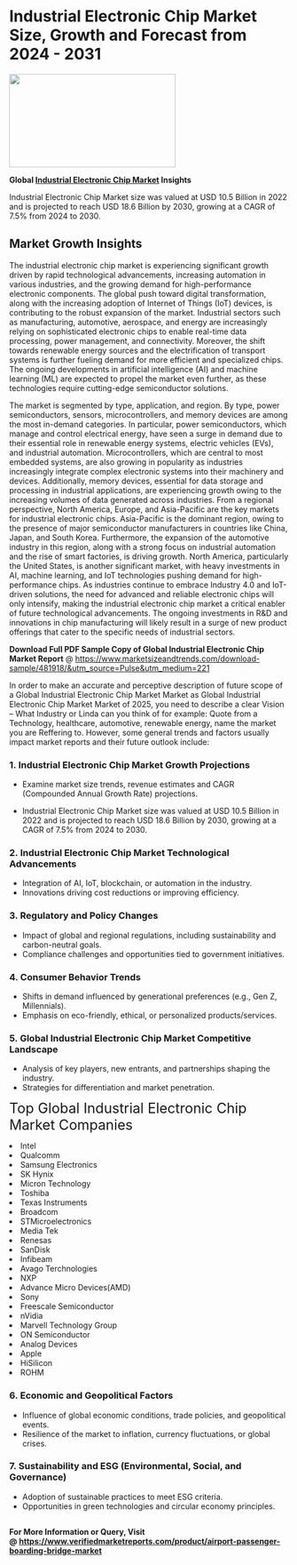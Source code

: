 <H1>Industrial Electronic Chip Market Size, Growth and Forecast from 2024 - 2031</H1><img class="aligncenter size-medium wp-image-584254" src="https://thirdeyenews.in/wp-content/uploads/2024/09/Global-Market-Research-300x168.jpeg" alt="" width="300" height="168" /><p><strong>Global&nbsp;<a href="https://www.marketsizeandtrends.com/download-sample/481918/&amp;utm_source=Pulse&amp;utm_medium=221">Industrial Electronic Chip Market</a> Insights</strong></p><p>Industrial Electronic Chip Market size was valued at USD 10.5 Billion in 2022 and is projected to reach USD 18.6 Billion by 2030, growing at a CAGR of 7.5% from 2024 to 2030.</p><p><h2>Market Growth Insights</h2> <p>The industrial electronic chip market is experiencing significant growth driven by rapid technological advancements, increasing automation in various industries, and the growing demand for high-performance electronic components. The global push toward digital transformation, along with the increasing adoption of Internet of Things (IoT) devices, is contributing to the robust expansion of the market. Industrial sectors such as manufacturing, automotive, aerospace, and energy are increasingly relying on sophisticated electronic chips to enable real-time data processing, power management, and connectivity. Moreover, the shift towards renewable energy sources and the electrification of transport systems is further fueling demand for more efficient and specialized chips. The ongoing developments in artificial intelligence (AI) and machine learning (ML) are expected to propel the market even further, as these technologies require cutting-edge semiconductor solutions. </p> <p>The market is segmented by type, application, and region. By type, power semiconductors, sensors, microcontrollers, and memory devices are among the most in-demand categories. In particular, power semiconductors, which manage and control electrical energy, have seen a surge in demand due to their essential role in renewable energy systems, electric vehicles (EVs), and industrial automation. Microcontrollers, which are central to most embedded systems, are also growing in popularity as industries increasingly integrate complex electronic systems into their machinery and devices. Additionally, memory devices, essential for data storage and processing in industrial applications, are experiencing growth owing to the increasing volumes of data generated across industries. From a regional perspective, North America, Europe, and Asia-Pacific are the key markets for industrial electronic chips. Asia-Pacific is the dominant region, owing to the presence of major semiconductor manufacturers in countries like China, Japan, and South Korea. Furthermore, the expansion of the automotive industry in this region, along with a strong focus on industrial automation and the rise of smart factories, is driving growth. North America, particularly the United States, is another significant market, with heavy investments in AI, machine learning, and IoT technologies pushing demand for high-performance chips. As industries continue to embrace Industry 4.0 and IoT-driven solutions, the need for advanced and reliable electronic chips will only intensify, making the industrial electronic chip market a critical enabler of future technological advancements. The ongoing investments in R&D and innovations in chip manufacturing will likely result in a surge of new product offerings that cater to the specific needs of industrial sectors. </p><p><span class=""><strong>Download Full PDF Sample Copy of Global Industrial Electronic Chip Market Report</strong> @ <a href="https://www.marketsizeandtrends.com/download-sample/481918/&amp;utm_source=Pulse&amp;utm_medium=221" target="_blank">https://www.marketsizeandtrends.com/download-sample/481918/&amp;utm_source=Pulse&amp;utm_medium=221</a></span></p><p>In order to make an accurate and perceptive description of future scope of a Global&nbsp;Industrial Electronic Chip Market Market as Global&nbsp;Industrial Electronic Chip Market Market of 2025, you need to describe a clear Vision &ndash; What Industry or Linda can you think of for example: Quote from a Technology, healthcare, automotive, renewable energy, name the market you are Reffering to. However, some general trends and factors usually impact market reports and their future outlook include:</p><h3>1.&nbsp;<strong>Industrial Electronic Chip Market Growth Projections</strong></h3><ul><li>Examine market size trends, revenue estimates and CAGR (Compounded Annual Growth Rate) projections.</li><li><p>Industrial Electronic Chip Market size was valued at USD 10.5 Billion in 2022 and is projected to reach USD 18.6 Billion by 2030, growing at a CAGR of 7.5% from 2024 to 2030.</p></li></ul><h3>2.&nbsp;<strong>Industrial Electronic Chip Market Technological Advancements</strong></h3><ul><li>Integration of AI, IoT, blockchain, or automation in the industry.</li><li>Innovations driving cost reductions or improving efficiency.</li></ul><h3>3.&nbsp;<strong>Regulatory and Policy Changes</strong></h3><ul><li>Impact of global and regional regulations, including sustainability and carbon-neutral goals.</li><li>Compliance challenges and opportunities tied to government initiatives.</li></ul><h3>4.&nbsp;<strong>Consumer Behavior Trends</strong></h3><ul><li>Shifts in demand influenced by generational preferences (e.g., Gen Z, Millennials).</li><li>Emphasis on eco-friendly, ethical, or personalized products/services.</li></ul><h3>5.&nbsp;<strong>Global Industrial Electronic Chip Market Competitive Landscape</strong></h3><ul><li>Analysis of key players, new entrants, and partnerships shaping the industry.</li><li>Strategies for differentiation and market penetration.</li></ul><p data-pm-slice="1 1 []"><span style="color: inherit; font-family: inherit; font-size: 25px;">Top Global Industrial Electronic Chip Market Companies</span></p><div class="" data-test-id=""><p><li>Intel</li><li> Qualcomm</li><li> Samsung Electronics</li><li> SK Hynix</li><li> Micron Technology</li><li> Toshiba</li><li> Texas Instruments</li><li> Broadcom</li><li> STMicroelectronics</li><li> Media Tek</li><li> Renesas</li><li> SanDisk</li><li> Infibeam</li><li> Avago Terchnologies</li><li> NXP</li><li> Advance Micro Devices(AMD)</li><li> Sony</li><li> Freescale Semiconductor</li><li> nVidia</li><li> Marvell Technology Group</li><li> ON Semiconductor</li><li> Analog Devices</li><li> Apple</li><li> HiSilicon</li><li> ROHM</li></p></div><h3>6.&nbsp;<strong>Economic and Geopolitical Factors</strong></h3><ul><li>Influence of global economic conditions, trade policies, and geopolitical events.</li><li>Resilience of the market to inflation, currency fluctuations, or global crises.</li></ul><h3>7.&nbsp;<strong>Sustainability and ESG (Environmental, Social, and Governance)</strong></h3><ul><li>Adoption of sustainable practices to meet ESG criteria.</li><li>Opportunities in green technologies and circular economy principles.</li></ul><h2><strong style="font-size: 14px;">For More Information or Query, Visit @&nbsp;</strong><a style="background-color: #ffffff; font-size: 14px;" href="https://www.marketsizeandtrends.com/report/industrial-electronic-chip-market/" target="_blank">https://www.verifiedmarketreports.com/product/airport-passenger-boarding-bridge-market</a></h2>
